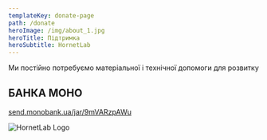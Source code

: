 ```yaml
---
templateKey: donate-page
path: /donate
heroImage: /img/about_1.jpg
heroTitle: Підтримка
heroSubtitle: HornetLab
---
```


Ми постійно потребуємо матеріальної і технічної допомоги для розвитку

## БАНКА МОНО

<a href="https://send.monobank.ua/jar/9mVARzpAWu" target="_blank" rel="noopener noreferrer">send.monobank.ua/jar/9mVARzpAWu</a>

![HornetLab Logo](/img/hornetlub_logo_v1.jpg)
